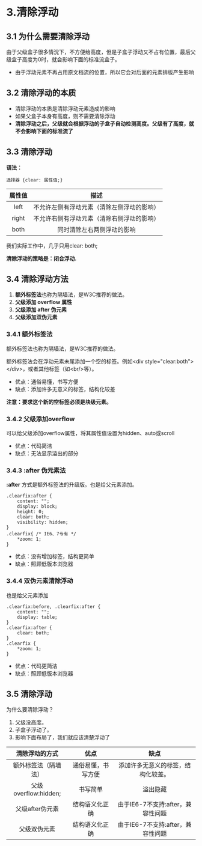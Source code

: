 # 3.清除浮动

## 3.1 为什么需要清除浮动

由于父级盒子很多情況下，不方便给高度，但是子盒子浮动又不占有位置，最后父级盒子高度为0时，就会影响下面的标准流盒子。

* 由于浮动元素不再占用原文档流的位置，所以它会对后面的元素排版产生影响

## 3.2 清除浮动的本质

* 清除浮动的本质是清除浮动元素造成的影响
* 如果父盒子本身有高度，则不需要清除浮动
* **清除浮动之后，父级就会根据浮动的子盒子自动检测高度。父级有了高度，就不会影响下面的标准流了**

## 3.3 清除浮动

**语法：**

    选择器 {clear: 属性值;}

|属性值|描述|
|:-:|:---:|
|left|不允许左侧有浮动元素（清除左侧浮动的影响）|
|right|不允许右侧有浮动元素（清除右侧浮动的影响）|
|both|同时清除左右两侧浮动的影响|

我们实际工作中，几乎只用clear: both;

**清除浮动的策略是：闭合浮动.**

## 3.4 清除浮动方法

1. **额外标签法**也称为隔墙法，是W3C推荐的做法。
2. **父级添加 overflow 属性**
3. **父级添加 after 伪元素**
4. **父级添加双伪元素**

### 3.4.1 额外标签法

额外标签法也称为隔墙法，是W3C推荐的做法。

额外标签法会在浮动元素未尾添加一个空的标签。例如\<div style="clear:both">\</div>，或者其他标签（如\<br/>等）。

* 优点：通俗易懂，书写方便
* 缺点：添加许多无意义的标签，结构化较差

**注意：要求这个新的空标签必须是块级元素。**

### 3.4.2 父级添加overflow

可以给父级添加overflow属性，将其属性值设置为hidden、auto或scroll

* 优点：代码简洁
* 缺点：无法显示溢出的部分

### 3.4.3 :after 伪元素法

**:after** 方式是额外标签法的升级版。也是给父元素添加。

    .clearfix:after {
        content: "";
        display: block;
        height: 0;
        clear: both;
        visibility: hidden;
    }
    .clearfix{ /* IE6、7专有 */
        *zoom: 1;
    }

* 优点：没有增加标签，结构更简单
* 缺点：照顾低版本浏览器

### 3.4.4 双伪元素清除浮动

也是给父元素添加

    .clearfix:before, .clearfix:after {
        content: "";
        display: table;
    }
    .clearfix:after {
        clear: both;
    }
    .clearfix {
        *zoom: 1;
    }

* 优点：代码更简洁
* 缺点：照顾低版本浏览器

## 3.5 清除浮动

为什么要清除浮动？

1. 父级没高度。
2. 子盒子浮动了。
3. 影响下面布局了，我们就应该清楚浮动了

|清除浮动的方式|优点|缺点|
|:-:|:--:|:---------:|
|额外标签法（隔墙法）|通俗易懂，书写方便|添加许多无意义的标签，结构化较差。|
|父级overflow:hidden;|书写简单|溢出隐藏|
|父级after伪元素|结构语义化正确|由于IE6-7不支持:after，兼容性问题|
|父级双伪元素|结构语义化正确|由于IE6-7不支持:after，兼容性问题|

